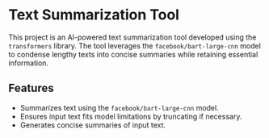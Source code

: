 # Text Summarization Tool

This project is an AI-powered text summarization tool developed using the `transformers` library. The tool leverages the `facebook/bart-large-cnn` model to condense lengthy texts into concise summaries while retaining essential information.

## Features
- Summarizes text using the `facebook/bart-large-cnn` model.
- Ensures input text fits model limitations by truncating if necessary.
- Generates concise summaries of input text.
